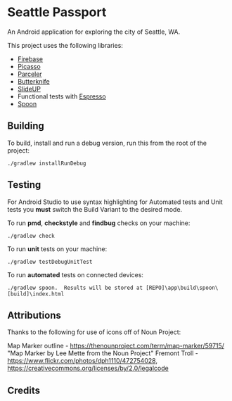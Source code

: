 Seattle Passport 
===================

An Android application for exploring the city of Seattle, WA.

This project uses the following libraries:

- [Firebase](https://firebase.google.com/)
- [Picasso](http://square.github.io/picasso/)
- [Parceler](https://github.com/johncarl81/parceler)
- [Butterknife](https://github.com/JakeWharton/butterknife)
- [SlideUP](https://github.com/mancj/SlideUp-Android)
- Functional tests with [Espresso](http://google.github.io/android-testing-support-library/docs/espresso)
- [Spoon](https://github.com/square/spoon)

Building
--------

To build, install and run a debug version, run this from the root of the project:

    ./gradlew installRunDebug

Testing
--------

For Android Studio to use syntax highlighting for Automated tests and Unit tests you **must** switch the Build Variant to the desired mode.

To run **pmd**, **checkstyle** and **findbug** checks on your machine:

    ./gradlew check

To run **unit** tests on your machine:

    ./gradlew testDebugUnitTest

To run **automated** tests on connected devices:

    ./gradlew spoon.  Results will be stored at [REPO]\app\build\spoon\[build]\index.html

Attributions
------------

Thanks to the following for use of icons off of Noun Project:

Map Marker outline - https://thenounproject.com/term/map-marker/59715/ "Map Marker by Lee Mette from the Noun Project"
Fremont Troll - https://www.flickr.com/photos/dph1110/472754028, https://creativecommons.org/licenses/by/2.0/legalcode


## Credits
